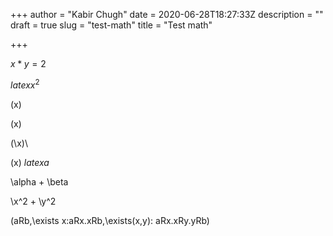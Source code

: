 +++
author = "Kabir Chugh"
date = 2020-06-28T18:27:33Z
description = ""
draft = true
slug = "test-math"
title = "Test math"

+++


$x*y = 2$

$latex x^2$

\(x\)

\(x\)

(\x)\

\(x\)
$latex a$

\alpha + \beta

\x^2 + \y^2

\(aRb,\exists x:aRx.xRb,\exists(x,y): aRx.xRy.yRb\)

